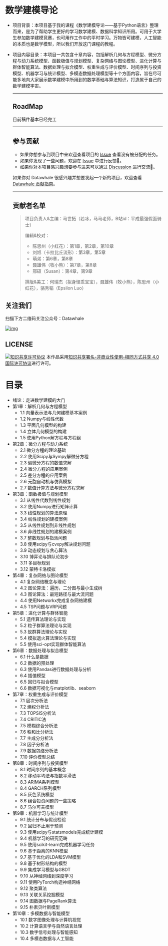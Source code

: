 # 数学建模导论

- 项目背景：本项目基于我的课程《数学建模导论——基于Python语言》整理而来，是为了帮助学生更好的学习数学建模、数据科学知识所用。可用于大学生参加数学建模竞赛，也可用作工作中的平时学习。万物皆可建模，人工智能的本质也是数学模型，所以我们开放这门课程的教程。

- 项目内容目录：本项目一共包含十章内容，包括解析几何与方程模型、微分方程与动力系统模型、函数极值与规划模型、复杂网络与图论模型、进化计算与群体智能算法、数据处理与拟合模型、权重生成与评价模型、时间序列与投资模型、机器学习与统计模型、多模态数据处理模型等十个方面内容，旨在尽可能多地向大家展示数学建模中所用到的数学基础与算法知识，打造属于自己的数学建模宇宙。

  ---

  ## RoadMap

  目前稿件基本已经完工

  ---

  ## 参与贡献

  - 如果你想参与到项目中来欢迎查看项目的 [Issue](https://github.com/datawhalechina/repo-template/blob/main/docs) 查看没有被分配的任务。
  - 如果你发现了一些问题，欢迎在 [Issue](https://github.com/datawhalechina/repo-template/blob/main/docs) 中进行反馈🐛。
  - 如果你对本项目感兴趣想要参与进来可以通过 [Discussion](https://github.com/datawhalechina/repo-template/blob/main/docs) 进行交流💬。

  如果你对 Datawhale 很感兴趣并想要发起一个新的项目，欢迎查看 [Datawhale 贡献指南](https://github.com/datawhalechina/DOPMC#为-datawhale-做出贡献)。

  ---

  ## 贡献者名单

  > 项目负责人&主编：马世拓（若冰，马马老师，B站id：平成最强假面骑士）
  >
  > 编辑&校对：
  >
  > - 陈思州（小红花）：第1章，第2章，第10章
  > - 刘旭（卡拉比丘流形）：第3章，第5章
  > - 萌弟：第6章，第8章
  > - 聂雄伟（牧小熊）：第7章，第8章
  > - 邢硕（Susan）：第4章，第9章
  >
  > 排版&美工：何瑞杰（拟身怪乖宝宝），聂雄伟（牧小熊），陈思州（小红花），骆秀韬（Epsilon Luo）

## 关注我们



扫描下方二维码关注公众号：Datawhale

[![img](https://raw.githubusercontent.com/datawhalechina/pumpkin-book/master/res/qrcode.jpeg)](https://raw.githubusercontent.com/datawhalechina/pumpkin-book/master/res/qrcode.jpeg)

## LICENSE



[![知识共享许可协议](https://camo.githubusercontent.com/9a588afd926871cf6caaabf8f36acf441a53ed69540c3808e77861fbd3711203/68747470733a2f2f696d672e736869656c64732e696f2f62616467652f6c6963656e73652d434325323042592d2d4e432d2d5341253230342e302d6c6967687467726579)](http://creativecommons.org/licenses/by-nc-sa/4.0/)
本作品采用[知识共享署名-非商业性使用-相同方式共享 4.0 国际许可协议](http://creativecommons.org/licenses/by-nc-sa/4.0/)进行许可。

# 目录

- 绪论：走进数学建模的大门
- 第1章：解析几何与方程模型
  - 1.1 向量表示法与几何建模基本案例
  - 1.2 Numpy与线性代数
  - 1.3 平面几何模型的构建
  - 1.4 立体几何模型的构建
  - 1.5 使用Python解方程与方程组
- 第2章：微分方程与动力系统
  - 2.1 微分方程的理论基础
  - 2.2 使用Scipy与Sympy解微分方程
  - 2.3 偏微分方程的数值求解
  - 2.4 微分方程的应用案例
  - 2.5 差分方程的应用案例
  - 2.6 元胞自动机与仿真模拟
  - 2.7 数值计算方法与微分方程求解
- 第3章：函数极值与规划模型
  - 3.1 从线性代数到线性规划
  - 3.2 使用Numpy进行矩阵计算
  - 3.3 线性规划的算法原理
  - 3.4 线性规划的建模案例
  - 3.5 从线性规划到非线性规划
  - 3.6 非线性规划的建模案例
  - 3.7 整数规划与指派问题
  - 3.8 使用scipy与cvxpy解决规划问题
  - 3.9 动态规划与贪心算法
  - 3.10 博弈论与排队论初步
  - 3.11 多目标规划
  - 3.12 蒙特卡洛模拟
- 第4章：复杂网络与图论模型
  - 4.1 复杂网络概念与理论
  - 4.2 图论算法：遍历，二分图与最小生成树
  - 4.3 图论算法：最短路径与最大流问题
  - 4.4 使用Networkx完成复杂网络建模
  - 4.5 TSP问题与VRP问题
- 第5章：进化计算与群体智能
  - 5.1 遗传算法理论与实现
  - 5.2 粒子群算法理论与实现
  - 5.3 蚁群算法理论与实现
  - 5.4 模拟退火算法理论与实现
  - 5.5 使用sci-opt实现群体智能算法
- 第6章：数据处理与拟合模型
  - 6.1 什么是数据
  - 6.2 数据的预处理
  - 6.3 使用Pandas进行数据处理与分析
  - 6.4 插值模型
  - 6.5 回归与拟合模型
  - 6.6 数据可视化与matplotlib、seaborn
- 第7章：权重生成与评价模型
  - 7.1 层次分析法
  - 7.2 熵权分析法
  - 7.3 TOPSIS分析法
  - 7.4 CRITIC法
  - 7.5 模糊综合分析法
  - 7.6 秩和比分析法
  - 7.7 主成分分析法
  - 7.8 因子分析法
  - 7.9 数据包络分析法
  - 7.10 评价模型总结
- 第8章：时间序列与投资模型
  - 8.1 时间序列的基本概念
  - 8.2 移动平均法与指数平滑法
  - 8.3 ARIMA系列模型
  - 8.4 GARCH系列模型
  - 8.5 灰色系统模型
  - 8.6 组合投资问题的一些策略
  - 8.7 马尔可夫模型
- 第9章：机器学习与统计模型
  - 9.1 统计分布与假设检验
  - 9.2 回归不止用于预测
  - 9.3 使用scipy与statsmodels完成统计建模
  - 9.4 机器学习的研究范畴
  - 9.5 使用scikit-learn完成机器学习任务
  - 9.6 基于距离的KNN模型
  - 9.7 基于优化的LDA和SVM模型
  - 9.8 基于树形结构的模型
  - 9.9 集成学习模型与GBDT
  - 9.10 从神经网络到深度学习
  - 9.11 使用PyTorch构造神经网络
  - 9.12 聚类算法
  - 9.13 关联关系挖掘模型
  - 9.14 图数据与PageRank算法
  - 9.15 朴素贝叶斯模型
- 第10章：多模数据与智能模型
  - 10.1 数字图像处理与计算机视觉
  - 10.2 计算语言学与自然语言处理
  - 10.3 数字信号处理与智能感知
  - 10.4 多模态数据与人工智能

